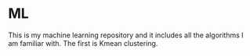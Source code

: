 # ML
This is my machine learning repository and it includes all the algorithms I am familiar with.
The first is Kmean clustering.
